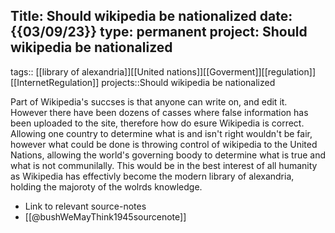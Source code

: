 
Title: Should wikipedia be nationalized
date: {{03/09/23}}
type: permanent
project: Should wikipedia be nationalized
---

tags::  [[library of alexandria]][[United nations]][[Goverment]][[regulation]][[InternetRegulation]]
projects::Should wikipedia be nationalized



Part of Wikipedia's succses is that anyone can write on, and edit it. However there have been dozens of casses where false information has been uploaded to the site, therefore how do esure Wikipedia is correct. Allowing one country to determine what is and isn't right wouldn't be fair, however what could be done is throwing control of wikipedia to the United Nations, allowing the world's governing boody to determine what is true and what is not communilally. This would be in the best interest of all humanity as Wikipedia has effectivly become the modern library of alexandria, holding the majoroty of the wolrds knowledge. 

- Link to relevant source-notes
- [[@bushWeMayThink1945sourcenote]]